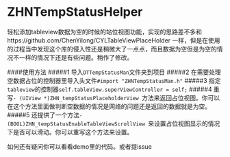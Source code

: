 # ZHNTempStatusHelper
轻松添加tableview数据为空的时候的站位视图功能，实现的思路差不多和https://github.com/ChenYilong/CYLTableViewPlaceHolder 一样，但是在使用的过程当中发现这个库的侵入性还是稍微大了一点点，而且数据为空但是为空的情况不一样的情况下还是有些问题。稍作了修改。

####使用方法
#####1
导入`DTTempStatusMan`文件夹到项目
#####2
在需要处理空数据占位的控制器里导入头文件`#import "ZHNTempStatusMan.h"`
#####3
指定`tableview`的控制器`self.tableView.superViewController = self;`
#####4
重写`- (UIView *)ZHN_tempStatusPlaceholderView `方法来返回占位视图。你可以在这个方法里面做判断空数据的情况是网络的问题还是返回的数据就是为空。
#####5
还提供了一个方法`- (BOOL)ZHN_tempStatusEnableTableViewScrollView `来设置占位视图显示的情况下是否可以滑动。你可以重写这个方法来设置。

如何还有疑问你可以看看demo里的代码。或者提issue
